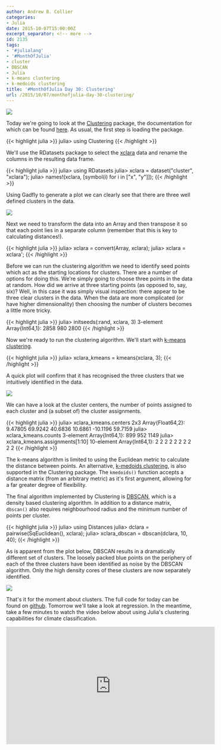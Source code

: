 ```yaml
---
author: Andrew B. Collier
categories:
- Julia
date: 2015-10-07T15:00:00Z
excerpt_separator: <!-- more -->
id: 2135
tags:
- '#julialang'
- '#MonthOfJulia'
- cluster
- DBSCAN
- Julia
- k-means clustering
- k-medoids clustering
title: '#MonthOfJulia Day 30: Clustering'
url: /2015/10/07/monthofjulia-day-30-clustering/
---
```


<!--more-->

<img src="/img/2015/09/Julia-Logo-Clustering.png">

Today we're going to look at the [Clustering](https://github.com/JuliaStats/Clustering.jl) package, the documentation for which can be found [here](http://clusteringjl.readthedocs.org/en/latest/). As usual, the first step is loading the package.

{{< highlight julia >}}
julia> using Clustering
{{< /highlight >}}

We'll use the RDatasets package to select the [xclara](https://stat.ethz.ch/R-manual/R-devel/library/cluster/html/xclara.html) data and rename the columns in the resulting data frame.

{{< highlight julia >}}
julia> using RDatasets
julia> xclara = dataset("cluster", "xclara");
julia> names!(xclara, [symbol(i) for i in ["x", "y"]]);
{{< /highlight >}}

Using Gadfly to generate a plot we can clearly see that there are three well defined clusters in the data.

<img src="/img/2015/09/xclara-clusters.png">

Next we need to transform the data into an Array and then transpose it so that each point lies in a separate column (remember that this is key to calculating distances!).

{{< highlight julia >}}
julia> xclara = convert(Array, xclara);
julia> xclara = xclara';
{{< /highlight >}}

Before we can run the clustering algorithm we need to identify seed points which act as the starting locations for clusters. There are a number of options for doing this. We're simply going to choose three points in the data at random. How did we arrive at three starting points (as opposed to, say, six)? Well, in this case it was simply visual inspection: there appear to be three clear clusters in the data. When the data are more complicated (or have higher dimensionality) then choosing the number of clusters becomes a little more tricky.

{{< highlight julia >}}
julia> initseeds(:rand, xclara, 3)
3-element Array{Int64,1}:
 2858
  980
 2800
{{< /highlight >}}

Now we're ready to run the clustering algorithm. We'll start with [k-means clustering](https://en.wikipedia.org/wiki/K-means_clustering).

{{< highlight julia >}}
julia> xclara_kmeans = kmeans(xclara, 3);
{{< /highlight >}}

A quick plot will confirm that it has recognised the three clusters that we intuitively identified in the data.

<img src="/img/2015/09/xclara-clusters-colour.png">

We can have a look at the cluster centers, the number of points assigned to each cluster and (a subset of) the cluster assignments.

{{< highlight julia >}}
julia> xclara_kmeans.centers
2x3 Array{Float64,2}:
  9.47805   69.9242  40.6836
 10.6861   -10.1196  59.7159
julia> xclara_kmeans.counts
3-element Array{Int64,1}:
  899
  952
 1149
julia> xclara_kmeans.assignments[1:10]
10-element Array{Int64,1}:
 2
 2
 2
 2
 2
 2
 2
 2
 2
 2
{{< /highlight >}}

The k-means algorithm is limited to using the Euclidean metric to calculate the distance between points. An alternative, [k-medoids clustering](https://en.wikipedia.org/wiki/K-medoids), is also supported in the Clustering package. The `kmedoids()` function accepts a distance matrix (from an arbitrary metric) as it's first argument, allowing for a far greater degree of flexibility.

The final algorithm implemented by Clustering is [DBSCAN](http://en.wikipedia.org/wiki/DBSCAN), which is a density based clustering algorithm. In addition to a distance matrix, `dbscan()` also requires neighbourhood radius and the minimum number of points per cluster.

{{< highlight julia >}}
julia> using Distances
julia> dclara = pairwise(SqEuclidean(), xclara);
julia> xclara_dbscan = dbscan(dclara, 10, 40);
{{< /highlight >}}

As is apparent from the plot below, DBSCAN results in a dramatically different set of clusters. The loosely packed blue points on the periphery of each of the three clusters have been identified as noise by the DBSCAN algorithm. Only the high density cores of these clusters are now separately identified.

<img src="/img/2015/09/xclara-clusters-dbscan.png">

That's it for the moment about clusters. The full code for today can be found on [github](https://github.com/DataWookie/MonthOfJulia). Tomorrow we'll take a look at regression. In the meantime, take a few minutes to watch the video below about using Julia's clustering capabilities for climate classification.

<iframe width="560" height="315" src="https://www.youtube.com/embed/RiL520G27Y4" frameborder="0" allowfullscreen></iframe>